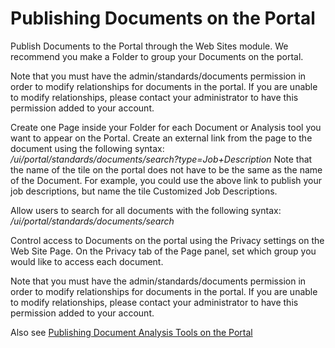 # Publishing Documents on the Portal

Publish Documents to the Portal through the Web Sites module. We recommend you make a Folder to group your Documents on the portal. 

Note that you must have the admin/standards/documents permission in order to modify relationships for documents in the portal. If you are unable to modify relationships, please contact your administrator to have this permission added to your account.

Create one Page inside your Folder for each Document or Analysis tool you want to appear on the Portal. Create an external link from the page to the document using the following syntax:
*/ui/portal/standards/documents/search?type=Job+Description*
Note that the name of the tile on the portal does not have to be the same as the name of the Document. For example, you could use the above link to publish your job descriptions, but name the tile Customized Job Descriptions.

Allow users to search for all documents with the following syntax:
*/ui/portal/standards/documents/search*

Control access to Documents on the portal using the Privacy settings on the Web Site Page.  On the Privacy tab of the Page panel,  set which group you would like to access each document.

Note that you must have the admin/standards/documents permission in order to modify relationships for documents in the portal. If you are unable to modify relationships, please contact your administrator to have this permission added to your account.

Also see [Publishing Document Analysis Tools on the Portal](/ui/help/portal/standards/documents/document-analysis)
